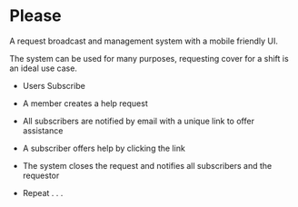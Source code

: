 Please
======

A request broadcast and management system with a mobile friendly UI.

The system can be used for many purposes, requesting cover for a shift is an ideal use case.

* Users Subscribe

* A member creates a help request

* All subscribers are notified by email with a unique link to offer assistance

* A subscriber offers help by clicking the link

* The system closes the request and notifies all subscribers and the requestor

* Repeat . . .
